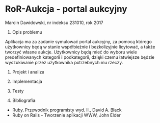 # RoR-Aukcja - portal aukcyjny
Marcin Dawidowski, nr indeksu 231010, rok 2017

1. Opis problemu

 Aplikacja ma za zadanie symulować portal aukcyjny, za pomocą którego użytkownicy będą w stanie współbieżnie i bezkolizyjnie licytować, a także tworzyć własne aukcje. Użytkownicy będą mieć do wyboru wiele predefiniowanych kategorii i podkategorii, dzięki czemu łatwiejsze będzie wyszukiwanie przez użytkownika potrzebnych mu rzeczy.

1. Projekt i analiza

1. Implementacja

1. Testy

1. Bibliografia
- Ruby. Przewodnik programisty wyd. II., David A. Black
- Ruby on Rails - Tworzenie aplikacji WWW, John Elder

